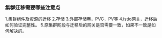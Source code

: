 ### 集群迁移需要哪些注意点
1.集群组件及资源的迁移
2.存储
3.外部存储卷，PVC，PV等
4.istio网关，迁移后如何验证完整性。
5.原集群网段与迁移后的网关是否需要一致，如果不一致是如何解决的。
